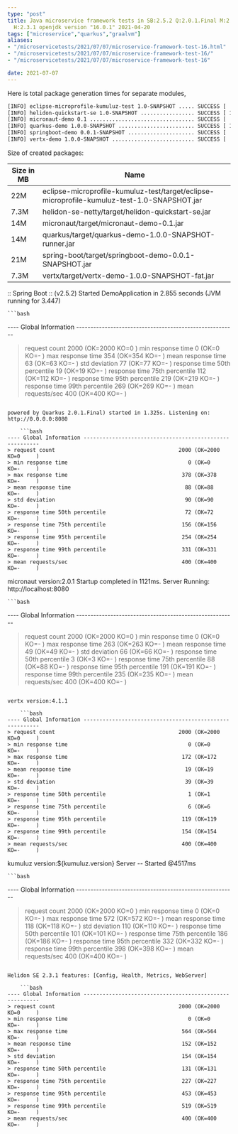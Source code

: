 ```yaml
---
type: "post"
title: Java microservice framework tests in SB:2.5.2 Q:2.0.1.Final M:2.5.7 V:4.1.1
  H:2.3.1 openjdk version "16.0.1" 2021-04-20
tags: ["microservice","quarkus","graalvm"]
aliases:
- "/microservicetests/2021/07/07/microservice-framework-test-16.html"
- "/microservicetests/2021/07/07/microservice-framework-test-16/"
- "/microservicetests/2021/07/07/microservice-framework-test-16"

date: 2021-07-07
---
```

 
Here is total package generation times for separate modules,
```bash
[INFO] eclipse-microprofile-kumuluz-test 1.0-SNAPSHOT ..... SUCCESS [  4.604 s]
[INFO] helidon-quickstart-se 1.0-SNAPSHOT ................. SUCCESS [ 12.531 s]
[INFO] micronaut-demo 0.1 ................................. SUCCESS [  9.379 s]
[INFO] quarkus-demo 1.0.0-SNAPSHOT ........................ SUCCESS [ 19.514 s]
[INFO] springboot-demo 0.0.1-SNAPSHOT ..................... SUCCESS [  9.093 s]
[INFO] vertx-demo 1.0.0-SNAPSHOT .......................... SUCCESS [  4.638 s]
```
Size of created packages:

| Size in MB |  Name |
|------------|-------|
| 22M | eclipse-microprofile-kumuluz-test/target/eclipse-microprofile-kumuluz-test-1.0-SNAPSHOT.jar |
| 7.3M | helidon-se-netty/target/helidon-quickstart-se.jar |
| 14M | micronaut/target/micronaut-demo-0.1.jar |
| 14M | quarkus/target/quarkus-demo-1.0.0-SNAPSHOT-runner.jar |
| 21M | spring-boot/target/springboot-demo-0.0.1-SNAPSHOT.jar |
| 7.3M | vertx/target/vertx-demo-1.0.0-SNAPSHOT-fat.jar |


:: Spring Boot :: (v2.5.2) Started DemoApplication in 2.855 seconds (JVM running for 3.447)

    ```bash
---- Global Information --------------------------------------------------------
> request count                                       2000 (OK=2000   KO=0     )
> min response time                                      0 (OK=0      KO=-     )
> max response time                                    354 (OK=354    KO=-     )
> mean response time                                    63 (OK=63     KO=-     )
> std deviation                                         77 (OK=77     KO=-     )
> response time 50th percentile                         19 (OK=19     KO=-     )
> response time 75th percentile                        112 (OK=112    KO=-     )
> response time 95th percentile                        219 (OK=219    KO=-     )
> response time 99th percentile                        269 (OK=269    KO=-     )
> mean requests/sec                                    400 (OK=400    KO=-     )
```

powered by Quarkus 2.0.1.Final) started in 1.325s. Listening on: http://0.0.0.0:8080

    ```bash
---- Global Information --------------------------------------------------------
> request count                                       2000 (OK=2000   KO=0     )
> min response time                                      0 (OK=0      KO=-     )
> max response time                                    378 (OK=378    KO=-     )
> mean response time                                    88 (OK=88     KO=-     )
> std deviation                                         90 (OK=90     KO=-     )
> response time 50th percentile                         72 (OK=72     KO=-     )
> response time 75th percentile                        156 (OK=156    KO=-     )
> response time 95th percentile                        254 (OK=254    KO=-     )
> response time 99th percentile                        331 (OK=331    KO=-     )
> mean requests/sec                                    400 (OK=400    KO=-     )
```

micronaut version:2.0.1 Startup completed in 1121ms. Server Running: http://localhost:8080

    ```bash
---- Global Information --------------------------------------------------------
> request count                                       2000 (OK=2000   KO=0     )
> min response time                                      0 (OK=0      KO=-     )
> max response time                                    263 (OK=263    KO=-     )
> mean response time                                    49 (OK=49     KO=-     )
> std deviation                                         66 (OK=66     KO=-     )
> response time 50th percentile                          3 (OK=3      KO=-     )
> response time 75th percentile                         88 (OK=88     KO=-     )
> response time 95th percentile                        191 (OK=191    KO=-     )
> response time 99th percentile                        235 (OK=235    KO=-     )
> mean requests/sec                                    400 (OK=400    KO=-     )
```

vertx version:4.1.1

    ```bash
---- Global Information --------------------------------------------------------
> request count                                       2000 (OK=2000   KO=0     )
> min response time                                      0 (OK=0      KO=-     )
> max response time                                    172 (OK=172    KO=-     )
> mean response time                                    19 (OK=19     KO=-     )
> std deviation                                         39 (OK=39     KO=-     )
> response time 50th percentile                          1 (OK=1      KO=-     )
> response time 75th percentile                          6 (OK=6      KO=-     )
> response time 95th percentile                        119 (OK=119    KO=-     )
> response time 99th percentile                        154 (OK=154    KO=-     )
> mean requests/sec                                    400 (OK=400    KO=-     )
```

kumuluz version:${kumuluz.version} Server -- Started @4517ms

    ```bash
---- Global Information --------------------------------------------------------
> request count                                       2000 (OK=2000   KO=0     )
> min response time                                      0 (OK=0      KO=-     )
> max response time                                    572 (OK=572    KO=-     )
> mean response time                                   118 (OK=118    KO=-     )
> std deviation                                        110 (OK=110    KO=-     )
> response time 50th percentile                        101 (OK=101    KO=-     )
> response time 75th percentile                        186 (OK=186    KO=-     )
> response time 95th percentile                        332 (OK=332    KO=-     )
> response time 99th percentile                        398 (OK=398    KO=-     )
> mean requests/sec                                    400 (OK=400    KO=-     )
```

Helidon SE 2.3.1 features: [Config, Health, Metrics, WebServer]

    ```bash
---- Global Information --------------------------------------------------------
> request count                                       2000 (OK=2000   KO=0     )
> min response time                                      0 (OK=0      KO=-     )
> max response time                                    564 (OK=564    KO=-     )
> mean response time                                   152 (OK=152    KO=-     )
> std deviation                                        154 (OK=154    KO=-     )
> response time 50th percentile                        131 (OK=131    KO=-     )
> response time 75th percentile                        227 (OK=227    KO=-     )
> response time 95th percentile                        453 (OK=453    KO=-     )
> response time 99th percentile                        519 (OK=519    KO=-     )
> mean requests/sec                                    400 (OK=400    KO=-     )
```
